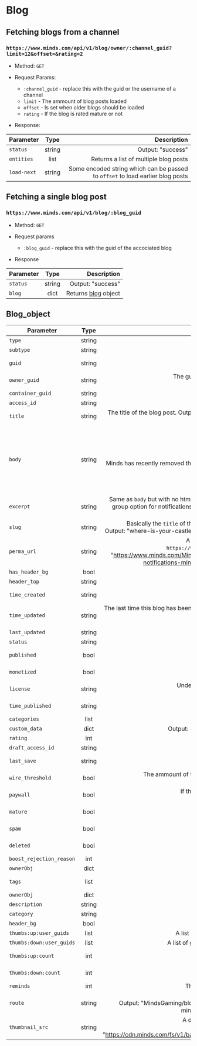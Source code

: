 # Blog

## Fetching blogs from a channel
### `https://www.minds.com/api/v1/blog/owner/:channel_guid?limit=12&offset=&rating=2`
* Method: `GET`
* Request Params:
    * `:channel_guid` - replace this with the guid or the username of a channel
    * `limit` - The ammount of blog posts loaded
    * `offset` - Is set when older blogs should be loaded
    * `rating` - If the blog is rated mature or not

* Response:

| Parameter | Type | Description |
| --- | :---: | ---: |
| `status` | string | Output: "success" |
| `entities` | list | Returns a list of multiple blog posts |
| `load-next` | string | Some encoded string which can be passed to `offset` to load earlier blog posts |

## Fetching a single blog post
### `https://www.minds.com/api/v1/blog/:blog_guid`
* Method: `GET`
* Request params
    * `:blog_guid` - replace this with the guid of the accociated blog

* Response

| Parameter | Type | Description |
| --- | :---: | ---: |
| `status` | string | Output: "success" |
| `blog` | dict | Returns [blog](#blog_object) object |

## Blog_object

| Parameter | Type | Description |
| --- | :---: | ---: |
| `type` | string | Output: "object" |
| `subtype` | string | Output: "blog" |
| `guid` | string | guid of the blog. <br> Output: "923022352788193280" |
| `owner_guid` | string | The guid of the channel, which created that blog post. <br> Output: "568132636652875781" |
| `container_guid` | string | Same as `owner_guid` |
| `access_id` | string | Output: "2" |
| `title` | string | The title of the blog post. Output: "Where is your castle? (Group Notifications) #MindsGaming #Op #OpenMinds" |
| `body` | string | The content of the blog encoded in xml/html? <br> Output: "<?xml encoding=\"utf-8\" ?><p><br></p><p>Minds has recently removed the group option for notifications. That's right it is no longer a notification on the system.<br></p><p>..." |
| `excerpt` | string | Same as `body` but with no html tags. Output: "Minds has recently removed the group option for notifications. That's right it is no longer a notification on the system..." |
| `slug` | string | Basically the `title` of the blog, but used to make human-readable urls. <br> Output: "where-is-your-castle-group-notifications-mindsgaming-op-open" |
| `perma_url` | string | A human-readable link to the blog post. Basically `https://www.minds.com/MindsGaming/blog/:slug`. Output: "https://www.minds.com/MindsGaming/blog/where-is-your-castle-group-notifications-mindsgaming-op-open-923022352788193280" |
| `has_header_bg` | bool | Output: `true` |
| `header_top` | string | Output: "0" |
| `time_created` | string | The time when this blog post has been created. <br> Output: "1545441677"|
| `time_updated` | string | The last time this blog has been edited. Has same value has `time_created` if not edited. <br> Output: "1545482051" |
| `last_updated` | string | Output: "1545482051" |
| `status` | string | Output: "" |
| `published` | bool | If the blog post is visible for everyone or not. <br> Output: `true` |
| `monetized` | bool | If the blog has been monetized. <br> Output: `false` |
| `license` | string | Under which license the channel has set this blog to. <br> Output: ""|
| `time_published` | string | The time of when this blog got published. <br> Output: "1545441677" |
| `categories` | list | An empty list |
| `custom_data` | dict | Output: `{"title": "","description": "","author": ""}` |
| `rating` | int | Output: `1` |
| `draft_access_id` | string | Output: "0" |
| `last_save` | string | Same as `time_updated` <br> Output: "1545482051" |
| `wire_threshold` | bool | The ammount of tokens, needed to be sent to view this blog post <br> Output: `false` |
| `paywall` | bool | If this blog post requires token payment for access. <br> Output: `false` |
| `mature` | bool | If this blog is rated mature or not <br> Output: `false` |
| `spam` | bool | If this blog post got flagged as spam <br> Output: `false` |
| `deleted` | bool | If this blog post is deleted <br> Output: `false` |
| `boost_rejection_reason` | int | Output: -1 |
| `ownerObj` | dict | Returns [channel]-data of the author |
| `tags` | list | accociated hashtags to this blog post. <br> Output: `[]` |
| `ownerObj` | dict | Returns [channel]-data of the author AGAIN |
| `description` | string | Same as `body` |
| `category` | string | Output: "" |
| `header_bg` | bool | Output: `true` |
| `thumbs:up:user_guids` | list | A list of guids from channels, which upvoted the blog |
| `thumbs:down:user_guids` | list | A list of guids from channels, which downvoted the blog |
| `thumbs:up:count` | int | The amount of upvotes. <br> Output: `67` |
| `thumbs:down:count` | int | The amount of downvotes. <br> Output: `0` |
| `reminds` | int | The amount of times this post has been reminded |
| `route` | string | The another url-path to the blog post. <br> Output: "MindsGaming/blog/where-is-your-castle-group-notifications-mindsgaming-op-open-923022352788193280" |
| `thumbnail_src` | string | A direct link the the banner image of the blog post. <br> Output: "https://cdn.minds.com/fs/v1/banners/923022352788193280/1545482051" |

